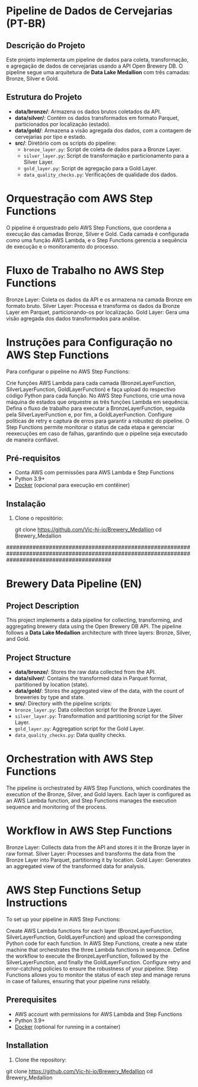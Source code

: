 # Pipeline de Dados de Cervejarias (PT-BR)

## Descrição do Projeto

Este projeto implementa um pipeline de dados para coleta, transformação, e agregação de dados de cervejarias usando a API Open Brewery DB. O pipeline segue uma arquitetura de **Data Lake Medallion** com três camadas: Bronze, Silver e Gold.

## Estrutura do Projeto

- **data/bronze/**: Armazena os dados brutos coletados da API.
- **data/silver/**: Contém os dados transformados em formato Parquet, particionados por localização (estado).
- **data/gold/**: Armazena a visão agregada dos dados, com a contagem de cervejarias por tipo e estado.
- **src/**: Diretório com os scripts do pipeline:
  - `bronze_layer.py`: Script de coleta de dados para a Bronze Layer.
  - `silver_layer.py`: Script de transformação e particionamento para a Silver Layer.
  - `gold_layer.py`: Script de agregação para a Gold Layer.
  - `data_quality_checks.py`: Verificações de qualidade dos dados.


# Orquestração com AWS Step Functions

O pipeline é orquestrado pelo AWS Step Functions, que coordena a execução das camadas Bronze, Silver e Gold. Cada camada é configurada como uma função AWS Lambda, e o Step Functions gerencia a sequência de execução e o monitoramento do processo.

# Fluxo de Trabalho no AWS Step Functions

Bronze Layer: Coleta os dados da API e os armazena na camada Bronze em formato bruto.
Silver Layer: Processa e transforma os dados da Bronze Layer em Parquet, particionando-os por localização.
Gold Layer: Gera uma visão agregada dos dados transformados para análise.

# Instruções para Configuração no AWS Step Functions

Para configurar o pipeline no AWS Step Functions:

Crie funções AWS Lambda para cada camada (BronzeLayerFunction, SilverLayerFunction, GoldLayerFunction) e faça upload do respectivo código Python para cada função.
No AWS Step Functions, crie uma nova máquina de estados que orquestre as três funções Lambda em sequência. Defina o fluxo de trabalho para executar a BronzeLayerFunction, seguida pela SilverLayerFunction e, por fim, a GoldLayerFunction.
Configure políticas de retry e captura de erros para garantir a robustez do pipeline.
O Step Functions permite monitorar o status de cada etapa e gerenciar reexecuções em caso de falhas, garantindo que o pipeline seja executado de maneira confiável.


## Pré-requisitos

- Conta AWS com permissões para AWS Lambda e Step Functions
- Python 3.9+
- [Docker](https://docs.docker.com/get-docker/) (opcional para execução em contêiner)

## Instalação

1. Clone o repositório:

   git clone https://github.com/Vic-hi-io/Brewery_Medallion
   cd Brewery_Medallion

################################################################################################################################################

# Brewery Data Pipeline (EN)

## Project Description

This project implements a data pipeline for collecting, transforming, and aggregating brewery data using the Open Brewery DB API. The pipeline follows a **Data Lake Medallion** architecture with three layers: Bronze, Silver, and Gold.

## Project Structure

- **data/bronze/**: Stores the raw data collected from the API.
- **data/silver/**: Contains the transformed data in Parquet format, partitioned by location (state).
- **data/gold/**: Stores the aggregated view of the data, with the count of breweries by type and state.
- **src/**: Directory with the pipeline scripts:
- `bronze_layer.py`: Data collection script for the Bronze Layer.
- `silver_layer.py`: Transformation and partitioning script for the Silver Layer.
- `gold_layer.py`: Aggregation script for the Gold Layer.
- `data_quality_checks.py`: Data quality checks.

# Orchestration with AWS Step Functions

The pipeline is orchestrated by AWS Step Functions, which coordinates the execution of the Bronze, Silver, and Gold layers. Each layer is configured as an AWS Lambda function, and Step Functions manages the execution sequence and monitoring of the process.

# Workflow in AWS Step Functions

Bronze Layer: Collects data from the API and stores it in the Bronze layer in raw format.
Silver Layer: Processes and transforms the data from the Bronze Layer into Parquet, partitioning it by location.
Gold Layer: Generates an aggregated view of the transformed data for analysis.

# AWS Step Functions Setup Instructions

To set up your pipeline in AWS Step Functions:

Create AWS Lambda functions for each layer (BronzeLayerFunction, SilverLayerFunction, GoldLayerFunction) and upload the corresponding Python code for each function.
In AWS Step Functions, create a new state machine that orchestrates the three Lambda functions in sequence. Define the workflow to execute the BronzeLayerFunction, followed by the SilverLayerFunction, and finally the GoldLayerFunction.
Configure retry and error-catching policies to ensure the robustness of your pipeline.
Step Functions allows you to monitor the status of each step and manage reruns in case of failures, ensuring that your pipeline runs reliably.

## Prerequisites

- AWS account with permissions for AWS Lambda and Step Functions
- Python 3.9+
- [Docker](https://docs.docker.com/get-docker/) (optional for running in a container)

## Installation

1. Clone the repository:

git clone https://github.com/Vic-hi-io/Brewery_Medallion
cd Brewery_Medallion